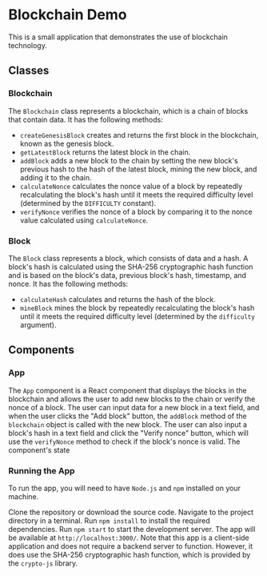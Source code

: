 # Blockchain Demo

This is a small application that demonstrates the use of blockchain technology.

## Classes

### Blockchain

The `Blockchain` class represents a blockchain, which is a chain of blocks that contain data. It has the following methods:

- `createGenesisBlock` creates and returns the first block in the blockchain, known as the genesis block.
- `getLatestBlock` returns the latest block in the chain.
- `addBlock` adds a new block to the chain by setting the new block's previous hash to the hash of the latest block, mining the new block, and adding it to the chain.
- `calculateNonce` calculates the nonce value of a block by repeatedly recalculating the block's hash until it meets the required difficulty level (determined by the `DIFFICULTY` constant).
- `verifyNonce` verifies the nonce of a block by comparing it to the nonce value calculated using `calculateNonce`.

### Block

The `Block` class represents a block, which consists of data and a hash. A block's hash is calculated using the SHA-256 cryptographic hash function and is based on the block's data, previous block's hash, timestamp, and nonce. It has the following methods:

- `calculateHash` calculates and returns the hash of the block.
- `mineBlock` mines the block by repeatedly recalculating the block's hash until it meets the required difficulty level (determined by the `difficulty` argument).

## Components

### App

The `App` component is a React component that displays the blocks in the blockchain and allows the user to add new blocks to the chain or verify the nonce of a block. The user can input data for a new block in a text field, and when the user clicks the "Add block" button, the `addBlock` method of the `blockchain` object is called with the new block. The user can also input a block's hash in a text field and click the "Verify nonce" button, which will use the `verifyNonce` method to check if the block's nonce is valid. The component's state

### Running the App

To run the app, you will need to have `Node.js` and `npm` installed on your machine.

Clone the repository or download the source code.
Navigate to the project directory in a terminal.
Run `npm install` to install the required dependencies.
Run `npm start` to start the development server.
The app will be available at `http://localhost:3000/`.
Note that this app is a client-side application and does not require a backend server to function. However, it does use the SHA-256 cryptographic hash function, which is provided by the `crypto-js` library.